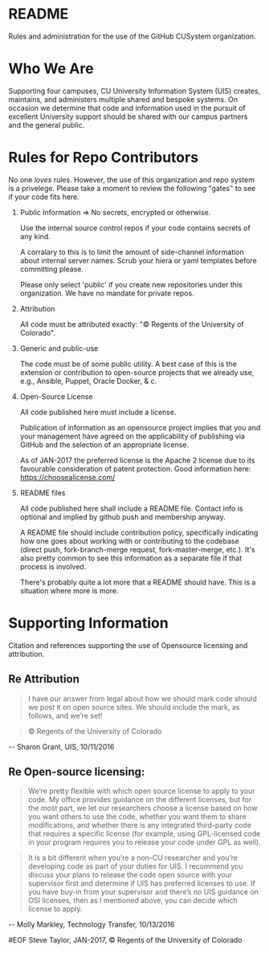 # README
Rules and administration for the use of the GitHub CUSystem organization.

# Who We Are
Supporting four campuses, CU University Information System (UIS) creates, maintains, and administers multiple shared and bespoke systems. On occasion we determine that code and information used in the pursuit of excellent University support should be shared with our campus partners and the general public.

# Rules for Repo Contributors
No one _loves_ rules. However, the use of this organization and repo system is a privelege. Please take a moment to review the following "gates" to see if your code fits here.

1. Public Information => No secrets, encrypted or otherwise. 

    Use the internal source control repos if your code contains secrets of any kind.
    
    A corralary to this is to limit the amount of side-channel information about internal server names. Scrub your hiera or yaml templates before committing please.
    
    Please only select 'public' if you create new repositories under this organization. We have no mandate for private repos.

2. Attribution

    All code must be attributed exactly: "© Regents of the University of Colorado".

3. Generic and public-use

    The code must be of some public utility. A best case of this is the extension or contribution to open-source projects that we already use, e.g., Ansible, Puppet, Oracle Docker, & c.
    
4. Open-Source License

    All code published here must include a license.
    
    Publication of information as an opensource project implies that you and your management have agreed on the applicability of publishing via GitHub and the selection of an appropriate license.
    
    As of JAN-2017 the preferred license is the Apache 2 license due to its favourable consideration of patent protection. Good information here: https://choosealicense.com/

5. README files
   
    All code published here shall include a README file. Contact info is optional and implied by github push and membership anyway.
    
    A README file should include contribution policy, specifically indicating how one goes about working with or contributing to the codebase (direct push, fork-branch-merge request, fork-master-merge, etc.). It's also pretty common to see this information as a separate file if that process is involved.
    
    There's probably quite a lot more that a README should have. This is a situation where more is more.
    
# Supporting Information
Citation and references supporting the use of Opensource licensing and attribution.

## Re Attribution

> I have our answer from legal about how we should mark code should we post it on open source sites. We should include the mark, as follows, and we’re set!

> © Regents of the University of Colorado

-- Sharon Grant, UIS, 10/11/2016

## Re Open-source licensing:

> We’re pretty flexible with which open source license to apply to your code.  My office provides guidance on the different licenses, but for the most part, we let our researchers choose a license based on how you want others to use the code, whether you want them to share modifications, and whether there is any integrated third-party code that requires a specific license (for example, using GPL-licensed code in your program requires you to release your code under GPL as well).  

> It is a bit different when you’re a non-CU researcher and you’re developing code as part of your duties for UIS.  I recommend you discuss your plans to release the code open source with your supervisor first and determine if UIS has preferred licenses to use.   If you have buy-in from your supervisor and there’s no UIS guidance on OSI licenses, then as I mentioned above, you can decide which license to apply.

-- Molly Markley, Technology Transfer, 10/13/2016

#EOF
Steve Taylor, JAN-2017, © Regents of the University of Colorado
